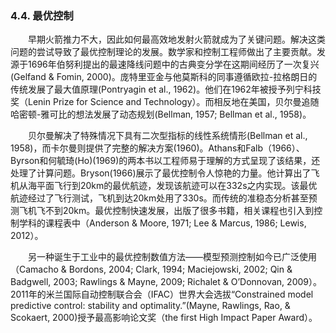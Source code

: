 ### 4.4. 最优控制

　　早期火箭推力不大，因此如何最高效地发射火箭就成为了关键问题。解决这类问题的尝试导致了最优控制理论的发展。数学家和控制工程师做出了主要贡献。发源于1696年伯努利提出的最速降线问题中的古典变分学在这期间经历了一次复兴(Gelfand & Fomin, 2000)。庞特里亚金与他莫斯科的同事遵循欧拉-拉格朗日的传统发展了最大值原理(Pontryagin et al., 1962)。他们在1962年被授予列宁科技奖（Lenin Prize for Science and Technology）。而相反地在美国，贝尔曼追随哈密顿-雅可比的想法发展了动态规划(Bellman, 1957; Bellman et al., 1958)。
  
　　贝尔曼解决了特殊情况下具有二次型指标的线性系统情形(Bellman et al., 1958)，而卡尔曼则提供了完整的解决方案(1960)。Athans和Falb（1966）、Byrson和何毓琦(Ho)(1969)的两本书以工程师易于理解的方式呈现了该结果，还处理了计算问题。Bryson(1966)展示了最优控制令人惊艳的力量。他计算出了飞机从海平面飞行到20km的最优航迹，发现该航迹可以在332s之内实现。该最优航迹经过了飞行测试，飞机到达20km处用了330s。而传统的准稳态分析甚至预测飞机飞不到20km。最优控制快速发展，出版了很多书籍，相关课程也引入到控制学科的课程表中（Anderson & Moore, 1971; Lee & Marcus, 1986; Lewis, 2012）。
  
　　另一种诞生于工业中的最优控制数值方法——模型预测控制如今已广泛使用（Camacho & Bordons, 2004; Clark, 1994; Maciejowski, 2002; Qin & Badgwell, 2003; Rawlings & Mayne, 2009; Richalet & O’Donnovan, 2009）。2011年的米兰国际自动控制联合会（IFAC）世界大会选拔“Constrained model predictive control: stability and optimality.”(Mayne, Rawlings, Rao, & Scokaert, 2000)授予最高影响论文奖（the first High Impact Paper Award）。
